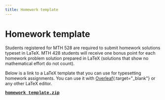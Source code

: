 ```yaml
---
title: Homework template
---
```



# Homework template

Students registered for MTH 528 are required to submit homework
solutions typeset in LaTeX. MTH 428 students will receive one bonus
point for each homework problem solution prepared in LaTeX
(solutions that show no mathematical effort do not count).

Below is a link to a LaTeX template that you can use for typesetting homework assignments.
You can use it with [Overleaf](https://www.overleaf.com/){:target="_blank"} or any other LaTeX editor.

<a href="/assets/homework_template.zip" markdown="0" style="font-family: Courier, monospace; font-weight:bold;">
<i markdown="0" class="fa fa-download fa-lg"></i> homework_template.zip</a>

